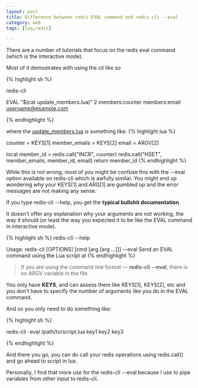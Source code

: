 ```yaml
---
layout: post
title: Difference between redis EVAL command and redis-cli --eval
category: web
tags: [lua,redis]

---
```


There are a number of tutorials that focus on the redis eval command (which is the interactive mode).

Most of it demostrates with using the cli like so 

{% highlight sh %}

redis-cli

EVAL "$(cat update_members.lua)" 2 members:counter members:email username@example.com

{% endhighlight %}

where the <u>update_members.lua</u> is something like: 
{% highlight lua %}

counter = KEYS[1]
member_emails = KEYS[2]
email = ARGV[2]

local member_id = redis.call("INCR", counter)
redis.call("HSET", member_emails, member_id, email)
return member_id
{% endhighlight %}

While this is not wrong, most of you might be confuse this with the --eval option available on redis-cli which is awfully similar. You might end up wondering why your KEYS[1] and ARG[1] are gumbled up and the error messages are not making any sense.

If you type redis-cli --help, you get the **typical bullshit documentation**.

It doesn't offer any explanation why your arguments are not working, the way it should (or least the way you expected it to be like the EVAL command in interactive mode).

{% highlight sh %}
redis-cli --help

Usage: redis-cli [OPTIONS] [cmd [arg [arg ...]]]
--eval <file>     Send an EVAL command using the Lua script at <file>
{% endhighlight %}

> If you are using the command line format &mdash; **redis-cli --eval**, there is no ARGV variable in the file.

You only have **KEYS**, and can assess them like KEYS[1], KEYS[2], etc and <span class="impt">you don't have to specify the number of arguments</span> like you do in the EVAL command.

And so you only need to do something like:

{% highlight sh %}

redis-cli -eval /path/to/script.lua key1 key2 key3

{% endhighlight %}


And there you go, you can do call your redis operations using redis.call() and go ahead to script in lua.

Personally, I find that more use for the redis-cli --eval because I use to pipe variables from other input to redis-cli.

